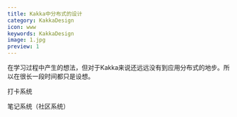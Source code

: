 ```yaml
---
title: Kakka中分布式的设计
category: KakkaDesign
icon: www
keywords: KakkaDesign
image: 1.jpg
preview: 1
---
```


在学习过程中产生的想法，但对于Kakka来说还远远没有到应用分布式的地步。所以在很长一段时间都只是设想。

打卡系统

笔记系统（社区系统）
